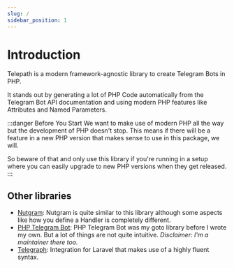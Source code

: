 ```yaml
---
slug: /
sidebar_position: 1
---
```


Introduction
============

Telepath is a modern framework-agnostic library to create Telegram Bots in PHP.

It stands out by generating a lot of PHP Code automatically from the Telegram Bot API documentation and using modern PHP features like Attributes and Named Parameters.

:::danger Before You Start
We want to make use of modern PHP all the way but the development of PHP doesn't stop. This means if there will be a feature in a new PHP version that makes sense to use in this package, we will.

So beware of that and only use this library if you're running in a setup where you can easily upgrade to new PHP versions when they get released.
:::

## Other libraries

- [Nutgram](https://nutgram.dev/):
  Nutgram is quite similar to this library although some aspects like how you define a Handler is completely different.
- [PHP Telegram Bot](https://github.com/php-telegram-bot/core):
  PHP Telegram Bot was my goto library before I wrote my own. But a lot of things are not quite intuitive.
  _Disclaimer: I'm a maintainer there too._
- [Telegraph](https://github.com/defstudio/telegraph):
  Integration for Laravel that makes use of a highly fluent syntax.